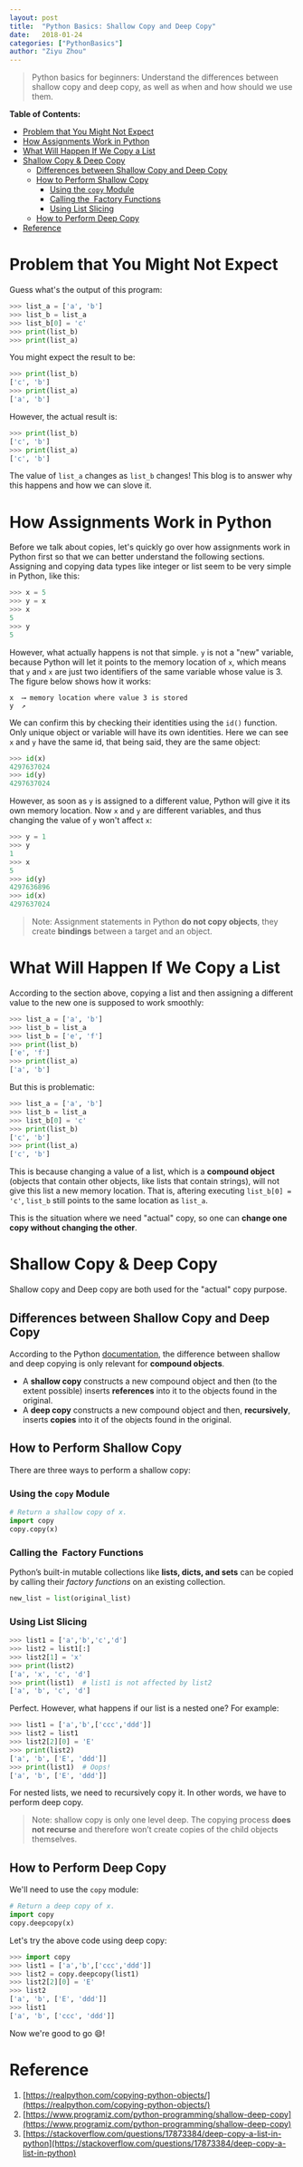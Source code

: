 ```yaml
---
layout: post
title:  "Python Basics: Shallow Copy and Deep Copy"
date:   2018-01-24 
categories: ["PythonBasics"]
author: "Ziyu Zhou"
---
```


> Python basics for beginners: Understand the differences between shallow copy and deep copy, as well as when and how should we use them. 

**Table of Contents:**
<!-- TOC -->

- [Problem that You Might Not Expect](#problem-that-you-might-not-expect)
- [How Assignments Work in Python](#how-assignments-work-in-python)
- [What Will Happen If We Copy a List](#what-will-happen-if-we-copy-a-list)
- [Shallow Copy & Deep Copy](#shallow-copy--deep-copy)
    - [Differences between Shallow Copy and Deep Copy](#differences-between-shallow-copy-and-deep-copy)
    - [How to Perform Shallow Copy](#how-to-perform-shallow-copy)
        - [Using the `copy` Module](#using-the-copy-module)
        - [Calling the  Factory Functions](#calling-the- factory-functions)
        - [Using List Slicing](#using-list-slicing)
    - [How to Perform Deep Copy](#how-to-perform-deep-copy)
- [Reference](#reference)

<!-- /TOC -->


# Problem that You Might Not Expect

Guess what's the output of this program:

```python
>>> list_a = ['a', 'b']
>>> list_b = list_a
>>> list_b[0] = 'c'
>>> print(list_b)
>>> print(list_a)
```

You might expect the result to be:

```python
>>> print(list_b)
['c', 'b']
>>> print(list_a)
['a', 'b']
```

However, the actual result is:

```python
>>> print(list_b)
['c', 'b']
>>> print(list_a)
['c', 'b']
```

The value of `list_a` changes as `list_b` changes! This blog is to answer why this happens and how we can slove it.



# How Assignments Work in Python

Before we talk about copies, let's quickly go over how assignments work in Python first so that we can better understand the following sections. Assigning and copying data types like integer or list seem to be very simple in Python, like this:

```python
>>> x = 5
>>> y = x
>>> x
5
>>> y
5
```

However, what actually happens is not that simple. `y` is not a "new" variable, because Python will let it points to the memory location of `x`, which means that `y` and `x` are just two identifiers of the same variable whose value is 3. The figure below shows how it works:

```
x  ⟶ memory location where value 3 is stored
y  ↗
```

We can confirm this by checking their identities using the `id()` function. Only unique object or variable will have its own identities. Here we can see `x` and `y` have the same id, that being said, they are the same object:

```python
>>> id(x)
4297637024
>>> id(y)
4297637024
```

However, as soon as `y` is assigned to a different value, Python will give it its own memory location. Now `x` and `y` are different variables, and thus changing the value of `y` won't affect `x`:

```python
>>> y = 1
>>> y
1
>>> x
5
>>> id(y)
4297636896
>>> id(x)
4297637024
```

> Note: Assignment statements in Python **do not copy objects**, they create **bindings** between a target and an object.



# What Will Happen If We Copy a List

According to the section above, copying a list and then assigning a different value to the new one is supposed to work smoothly:

```python
>>> list_a = ['a', 'b']
>>> list_b = list_a
>>> list_b = ['e', 'f']
>>> print(list_b)
['e', 'f']
>>> print(list_a)
['a', 'b']
```

But this is problematic:

```python
>>> list_a = ['a', 'b']
>>> list_b = list_a
>>> list_b[0] = 'c'
>>> print(list_b)
['c', 'b']
>>> print(list_a)
['c', 'b']
```

This is because changing a value of a list, which is a **compound object** (objects that contain other objects, like lists that contain strings), will not give this list a new memory location. That is, aftering executing `list_b[0] = 'c'`, `list_b` still points to the same location as `list_a`.

This is the situation where we need "actual" copy, so one can **change one copy without changing the other**.



# Shallow Copy & Deep Copy

Shallow copy and Deep copy are both used for the "actual" copy purpose.

## Differences between Shallow Copy and Deep Copy

According to the Python [documentation](https://docs.python.org/2/library/copy.html), the difference between shallow and deep copying is only relevant for **compound objects**.

- A **shallow copy** constructs a new compound object and then (to the extent possible) inserts **references** into it to the objects found in the original.
- A **deep copy** constructs a new compound object and then, **recursively**, inserts **copies** into it of the objects found in the original.

## How to Perform Shallow Copy 

There are three ways to perform a shallow copy:

### Using the `copy` Module

```python
# Return a shallow copy of x.
import copy
copy.copy(x)
```

### Calling the  Factory Functions

Python’s built-in mutable collections like **lists, dicts, and sets** can be copied by calling their *factory functions* on an existing collection.

```python
new_list = list(original_list)
```

### Using List Slicing 

```Python
>>> list1 = ['a','b','c','d']
>>> list2 = list1[:]
>>> list2[1] = 'x'
>>> print(list2)
['a', 'x', 'c', 'd']
>>> print(list1)  # list1 is not affected by list2
['a', 'b', 'c', 'd']
```

Perfect. However, what happens if our list is a nested one? For example:

```python
>>> list1 = ['a','b',['ccc','ddd']]
>>> list2 = list1
>>> list2[2][0] = 'E'
>>> print(list2)
['a', 'b', ['E', 'ddd']]
>>> print(list1)  # Oops!
['a', 'b', ['E', 'ddd']]
```

For nested lists, we need to recursively copy it. In other words, we have to perform deep copy.

> Note: shallow copy is only one level deep. The copying process **does not recurse** and therefore won’t create copies of the child objects themselves.



## How to Perform Deep Copy

We'll need to use the `copy` module:

```python
# Return a deep copy of x.
import copy
copy.deepcopy(x)
```

Let's try the above code using deep copy:

```python
>>> import copy
>>> list1 = ['a','b',['ccc','ddd']]
>>> list2 = copy.deepcopy(list1)
>>> list2[2][0] = 'E'
>>> list2
['a', 'b', ['E', 'ddd']]
>>> list1
['a', 'b', ['ccc', 'ddd']]
```

Now we're good to go 😄!



# Reference

1. [https://realpython.com/copying-python-objects/](https://realpython.com/copying-python-objects/)
2. [https://www.programiz.com/python-programming/shallow-deep-copy](https://www.programiz.com/python-programming/shallow-deep-copy)
3. [https://stackoverflow.com/questions/17873384/deep-copy-a-list-in-python](https://stackoverflow.com/questions/17873384/deep-copy-a-list-in-python)